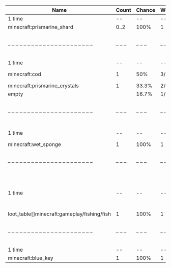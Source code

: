 | Name                                        | Count | Chance | Weight | Comment                                 |
| ------------------------------------------- | ----- | ------ | ------ | --------------------------------------- |
| 1 time                                      |    -- |     -- |     -- |                                         |
| minecraft:prismarine_shard                  |  0..2 |   100% |      1 |                                         |
| – – – – – – – – – – – – – – – – – – – – – – | – – – | – – –  | – – –  | – – – – – – – – – – – – – – – – – – – – |
| 1 time                                      |    -- |     -- |     -- |                                         |
| minecraft:cod                               |     1 |    50% |    3/6 | furnace smelt                           |
| minecraft:prismarine_crystals               |     1 |  33.3% |    2/6 |                                         |
| empty                                       |       |  16.7% |    1/6 |                                         |
| – – – – – – – – – – – – – – – – – – – – – – | – – – | – – –  | – – –  | – – – – – – – – – – – – – – – – – – – – |
| 1 time                                      |    -- |     -- |     -- | killed by player                        |
| minecraft:wet_sponge                        |     1 |   100% |      1 |                                         |
| – – – – – – – – – – – – – – – – – – – – – – | – – – | – – –  | – – –  | – – – – – – – – – – – – – – – – – – – – |
| 1 time                                      |    -- |     -- |     -- | killed by player, random chance: 0.025% |
| loot_table[]minecraft:gameplay/fishing/fish |     1 |   100% |      1 |                                         |
| – – – – – – – – – – – – – – – – – – – – – – | – – – | – – –  | – – –  | – – – – – – – – – – – – – – – – – – – – |
| 1 time                                      |    -- |     -- |     -- |                                         |
| minecraft:blue_key                          |     1 |   100% |      1 |                                         |